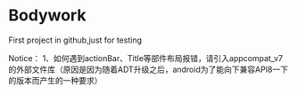# Bodywork
First project in github,just for testing

Notice：
1、如何遇到actionBar、Title等部件布局报错，请引入appcompat_v7的外部文件库（原因是因为随着ADT升级之后，android为了能向下兼容API8一下的版本而产生的一种要求）

